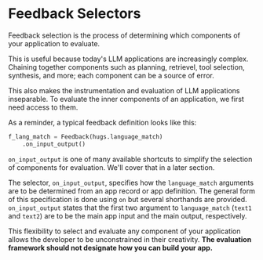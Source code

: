# Feedback Selectors

Feedback selection is the process of determining which components of your
application to evaluate.

This is useful because today's LLM applications are increasingly complex.
Chaining together components such as planning, retrievel, tool selection,
synthesis, and more; each component can be a source of error.

This also makes the instrumentation and evaluation of LLM applications inseparable.
To evaluate the inner components of an application, we first need access to them.

As a reminder, a typical feedback definition looks like this:

```python
f_lang_match = Feedback(hugs.language_match)
    .on_input_output()
```

`on_input_output` is one of many available shortcuts to simplify the selection
of components for evaluation. We'll cover that in a later section.

The selector, `on_input_output`, specifies how the `language_match` arguments
are to be determined from an app record or app definition. The general form of
this specification is done using `on` but several shorthands are provided.
`on_input_output` states that the first two argument to `language_match`
(`text1` and `text2`) are to be the main app input and the main output,
respectively.

This flexibility to select and evaluate any component of your application allows
the developer to be unconstrained in their creativity. **The evaluation
framework should not designate how you can build your app.**
